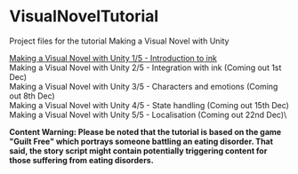 # VisualNovelTutorial
Project files for the tutorial Making a Visual Novel with Unity

[Making a Visual Novel with Unity 1/5 - Introduction to ink](https://klaudiabronowicka.com/blog/making-a-visual-novel-with-unity-1)\
Making a Visual Novel with Unity 2/5 - Integration with ink (Coming out 1st Dec)\
Making a Visual Novel with Unity 3/5 - Characters and emotions (Coming out 8th Dec)\
Making a Visual Novel with Unity 4/5 - State handling (Coming out 15th Dec)\
Making a Visual Novel with Unity 5/5 - Localisation (Coming out 22nd Dec)\

**Content Warning: Please be noted that the tutorial is based on the game "Guilt Free" which portrays someone battling an eating disorder. That said, the story script might contain potentially triggering content for those suffering from eating disorders.**
